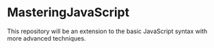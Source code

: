 # MasteringJavaScript
This repository will be an extension to the basic JavaScript syntax with more advanced techniques.
